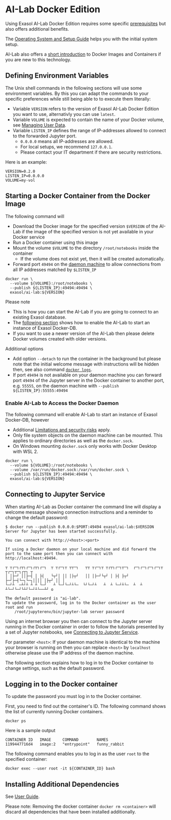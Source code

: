 # AI-Lab Docker Edition

Using Exasol AI-Lab Docker Edition requires some specific [prerequisites](prerequisites.md) but also offers additional benefits.

The [Operating System and Setup Guide](os-setup.md) helps you with the initial system setup.

AI-Lab also offers a [short introduction](intro.md) to Docker Images and Containers if you are new to this technology.

## Defining Environment Variables

The Unix shell commands in the following sections will use some environment variables. By this you can adapt the commands to your specific preferences while still being able to to execute them literally:
* Variable `VERSION` refers to the version of Exasol AI-Lab Docker Edition you want to use, alternativly you can use `latest`.
* Variable `VOLUME` is expected to contain the name of your Docker volume, see [Managing User Data](managing-user-data.md).
* Variable `LISTEN_IP` defines the range of IP-addresses allowed to connect to the forwarded Jupyter port.
  * `0.0.0.0` means all IP-addresses are allowed.
  * For local setups, we recommend `127.0.0.1`.
  * Please contact your IT department if there are security restrictions.

Here is an example:

```shell
VERSION=0.2.0
LISTEN_IP=0.0.0.0
VOLUME=my-vol
```

## Starting a Docker Container from the Docker Image

The following command will
* Download the Docker image for the specified version `$VERSION` of the AI-Lab if the image of the specified version is not yet available in your Docker service
* Run a Docker container using this image
* Mount the volume `$VOLUME` to the directory `/root/notebooks` inside the container
  * If the volume does not exist yet, then it will be created automatically.
* Forward port `49494` on the [daemon machine](prerequisites.md) to allow connections from all IP addresses matched by `$LISTEN_IP`

```shell
docker run \
  --volume ${VOLUME}:/root/notebooks \
  --publish ${LISTEN_IP}:49494:49494 \
  exasol/ai-lab:${VERSION}
```

Please note
* This is how you can start the AI-Lab if you are going to connect to an existing Exasol database.
* The [following section](#enable-ai-lab-to-access-the-docker-daemon) shows how to enable the AI-Lab to start an instance of Exasol Docker-DB.
* If you want to use a newer version of the AI-Lab then please delete Docker volumes created with older versions.

Additional options
* Add option `--detach` to run the container in the background but please note that the initial welcome message with instructions will be hidden then, see also command [`docker logs`](https://docs.docker.com/engine/reference/commandline/container_logs/).
* If port `49494` is not available on your daemon machine you can forward port `49494` of the Jupyter server in the Docker container to another port, e.g. `55555`, on the daemon machine with `--publish ${LISTEN_IP}:55555:49494`

### Enable AI-Lab to Access the Docker Daemon

The following command will enable AI-Lab to start an instance of Exasol Docker-DB, however
* Additional [Limitations and security risks](os-setup.md#enabling-exasol-ai-lab-to-use-docker-features) apply.
* Only file system objects on the daemon machine can be mounted. This applies to ordinary directories as well as the `docker.sock`.
* On Windows mounting `docker.sock` only works with Docker Desktop with WSL 2.
```shell
docker run \
  --volume ${VOLUME}:/root/notebooks \
  --volume /var/run/docker.sock:/var/run/docker.sock \
  --publish ${LISTEN_IP}:49494:49494 \
  exasol/ai-lab:${VERSION}
```

## Connecting to Jupyter Service

When starting AI-Lab as Docker container the command line will display a welcome message showing connection instructions and a reminder to change the default password:

```
$ docker run --publish 0.0.0.0:$PORT:49494 exasol/ai-lab:$VERSION
Server for Jupyter has been started successfully.

You can connect with http://<host>:<port>

If using a Docker daemon on your local machine and did forward the
port to the same port then you can connect with http://localhost:49494.

┬ ┬┌─┐┌┬┐┌─┐┌┬┐┌─┐  ┬ ┬┌─┐┬ ┬┬─┐   ┬┬ ┬┌─┐┬ ┬┌┬┐┌─┐┬─┐  ┌─┐┌─┐┌─┐┌─┐┬ ┬┌─┐┬─┐┌┬┐ ┬
│ │├─┘ ││├─┤ │ ├┤   └┬┘│ ││ │├┬┘   ││ │├─┘└┬┘ │ ├┤ ├┬┘  ├─┘├─┤└─┐└─┐││││ │├┬┘ ││ │
└─┘┴  ─┴┘┴ ┴ ┴ └─┘   ┴ └─┘└─┘┴└─  └┘└─┘┴   ┴  ┴ └─┘┴└─  ┴  ┴ ┴└─┘└─┘└┴┘└─┘┴└──┴┘ o

The default password is "ai-lab".
To update the password, log in to the Docker container as the user root and run
    /root/jupyterenv/bin/jupyter-lab server password
```

Using an internet browser you then can connect to the Jupyter server running in the Docker container in order to follow the tutorials presented by a set of Jupyter notebooks, see [Connecting to Jupyter Service](../jupyter.md#open-jupyter-in-your-browser).

For parameter `<host>`: If your daemon machine is identical to the machine your browser is running on then you can replace `<host>` by `localhost` otherwise please use the IP address of the daemon machine.

The following section explains how to log in to the Docker container to change settings, such as the default password.

## Logging in to the Docker container

To update the password you must log in to the Docker container.

First, you need to find out the container's ID. The following command shows the list of currently running Docker containers.

```shell
docker ps
```

Here is a sample output

```
CONTAINER ID   IMAGE     COMMAND        NAMES
1199447716d4   image:2   "entrypoint"   funny_rabbit
```

The following command enables you to log in as the user `root` to the specified container:

```shell
docker exec --user root -it ${CONTAINER_ID} bash
```

## Installing Additional Dependencies

See [User Guide](../jupyter.md#installing-additional-dependencies).

Please note: Removing the docker container `docker rm <container>` will discard all dependencies that have been installed additionally.
